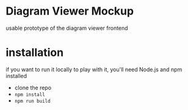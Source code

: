 # Diagram Viewer Mockup

usable prototype of the diagram viewer frontend

# installation
if you want to run it locally to play with it, you'll need Node.js and npm installed

* clone the repo
* `npm install`
* `npm run build`